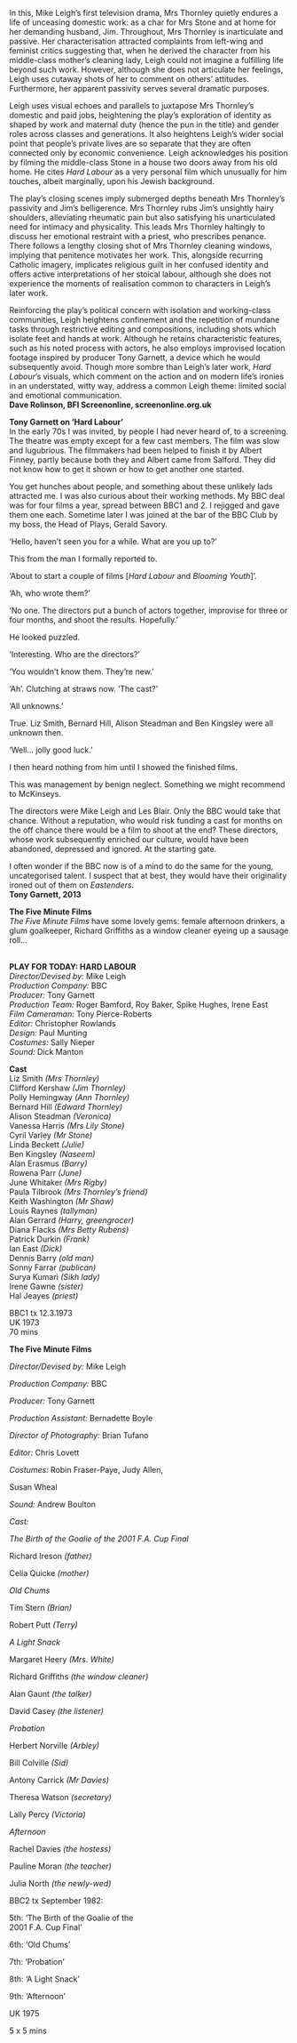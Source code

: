

In this, Mike Leigh’s first television drama, Mrs Thornley quietly endures a life of unceasing domestic work: as a char for Mrs Stone and at home for her demanding husband, Jim. Throughout, Mrs Thornley is inarticulate and passive. Her characterisation attracted complaints from left-wing and feminist critics suggesting that, when he derived the character from his middle-class mother’s cleaning lady, Leigh could not imagine a fulfilling life beyond such work. However, although she does not articulate her feelings, Leigh uses cutaway shots of her to comment on others’ attitudes. Furthermore, her apparent passivity serves several dramatic purposes.

Leigh uses visual echoes and parallels to juxtapose Mrs Thornley’s domestic and paid jobs, heightening the play’s exploration of identity as shaped by work and maternal duty (hence the pun in the title) and gender roles across classes and generations. It also heightens Leigh’s wider social point that people’s private lives are so separate that they are often connected only by economic convenience. Leigh acknowledges his position by filming the middle-class Stone in a house two doors away from his old home. He cites _Hard Labour_ as a very personal film which unusually for him touches, albeit marginally, upon his Jewish background.

The play’s closing scenes imply submerged depths beneath Mrs Thornley’s passivity and Jim’s belligerence. Mrs Thornley rubs Jim’s unsightly hairy shoulders, alleviating rheumatic pain but also satisfying his unarticulated need for intimacy and physicality. This leads Mrs Thornley haltingly to discuss her emotional restraint with a priest, who prescribes penance. There follows a lengthy closing shot of Mrs Thornley cleaning windows, implying that penitence motivates her work. This, alongside recurring Catholic imagery, implicates religious guilt in her confused identity and offers active interpretations of her stoical labour, although she does not experience the moments of realisation common to characters in Leigh’s later work.

Reinforcing the play’s political concern with isolation and working-class communities, Leigh heightens confinement and the repetition of mundane tasks through restrictive editing and compositions, including shots which isolate feet and hands at work. Although he retains characteristic features, such as his noted process with actors, he also employs improvised location footage inspired by producer Tony Garnett, a device which he would subsequently avoid. Though more sombre than Leigh’s later work, _Hard Labour_’s visuals, which comment on the action and on modern life’s ironies in an understated, witty way, address a common Leigh theme: limited social and emotional communication.  
**Dave Rolinson, BFI Screenonline, screenonline.org.uk**

**Tony Garnett on ‘Hard Labour’**  
In the early 70s I was invited, by people I had never heard of, to a screening. The theatre was empty except for a few cast members. The film was slow and lugubrious. The filmmakers had been helped to finish it by Albert Finney, partly because both they and Albert came from Salford. They did not know how to get it shown or how to get another one started.

You get hunches about people, and something about these unlikely lads attracted me. I was also curious about their working methods. My BBC deal was for four films a year, spread between BBC1 and 2. I rejigged and gave them one each. Sometime later I was joined at the bar of the BBC Club by my boss, the Head of Plays, Gerald Savory.

‘Hello, haven’t seen you for a while. What are you up to?’

This from the man I formally reported to.

‘About to start a couple of films [_Hard Labour_ and _Blooming Youth_]’.

‘Ah, who wrote them?’

‘No one. The directors put a bunch of actors together, improvise for three or four months, and shoot the results. Hopefully.’

He looked puzzled.

‘Interesting. Who are the directors?’

‘You wouldn’t know them. They’re new.’

‘Ah’. Clutching at straws now. ‘The cast?’

‘All unknowns.’

True. Liz Smith, Bernard Hill, Alison Steadman and Ben Kingsley were all unknown then.

‘Well... jolly good luck.’

I then heard nothing from him until I showed the finished films.

This was management by benign neglect. Something we might recommend to McKinseys.

The directors were Mike Leigh and Les Blair. Only the BBC would take that chance. Without a reputation, who would risk funding a cast for months on the off chance there would be a film to shoot at the end? These directors, whose work subsequently enriched our culture, would have been abandoned, depressed and ignored. At the starting gate.

I often wonder if the BBC now is of a mind to do the same for the young, uncategorised talent. I suspect that at best, they would have their originality ironed out of them on _Eastenders_.  
**Tony Garnett, 2013**

**The Five Minute Films**  
_The Five Minute Films_ have some lovely gems: female afternoon drinkers, a glum goalkeeper, Richard Griffiths as a window cleaner eyeing up a sausage roll...
<br><br>


**PLAY FOR TODAY: HARD LABOUR**<br>
_Director/Devised by:_ Mike Leigh<br>
_Production Company:_ BBC<br>
_Producer:_ Tony Garnett<br>
_Production Team:_ Roger Bamford, Roy Baker, Spike Hughes, Irene East<br>
_Film Cameraman:_ Tony Pierce-Roberts<br>
_Editor:_ Christopher Rowlands<br>
_Design:_ Paul Munting<br>
_Costumes:_ Sally Nieper<br>
_Sound:_ Dick Manton<br>

**Cast**<br>
Liz Smith _(Mrs Thornley)_<br>
Clifford Kershaw _(Jim Thornley)_<br>
Polly Hemingway _(Ann Thornley)_<br>
Bernard Hill _(Edward Thornley)_<br>
Alison Steadman _(Veronica)_<br>
Vanessa Harris _(Mrs Lily Stone)_<br>
Cyril Varley _(Mr Stone)_<br>
Linda Beckett _(Julie)_<br>
Ben Kingsley _(Naseem)_<br>
Alan Erasmus _(Barry)_<br>
Rowena Parr _(June)_<br>
June Whitaker _(Mrs Rigby)_<br>
Paula Tilbrook _(Mrs Thornley’s friend)_<br>
Keith Washington _(Mr Shaw)_<br>
Louis Raynes _(tallyman)_<br>
Alan Gerrard _(Harry, greengrocer)_<br>
Diana Flacks _(Mrs Betty Rubens)_<br>
Patrick Durkin _(Frank)_<br>
Ian East _(Dick)_<br>
Dennis Barry _(old man)_<br>
Sonny Farrar _(publican)_<br>
Surya Kumari _(Sikh lady)_<br>
Irene Gawne _(sister)_<br>
Hal Jeayes _(priest)_<br>

BBC1 tx 12.3.1973<br>
UK 1973  
70 mins

**The Five Minute Films**<br>

_Director/Devised by:_ Mike Leigh<br>

_Production Company:_ BBC<br>

_Producer:_ Tony Garnett<br>

_Production Assistant:_ Bernadette Boyle<br>

_Director of Photography:_ Brian Tufano<br>

_Editor:_ Chris Lovett<br>

_Costumes:_ Robin Fraser-Paye, Judy Allen,

Susan Wheal<br>

_Sound:_ Andrew Boulton<br>

_Cast:_<br>

_The Birth of the Goalie of the 2001 F.A. Cup Final_<br>

Richard Ireson _(father)_<br>

Celia Quicke _(mother)_<br>

_Old Chums_<br>

Tim Stern _(Brian)_<br>

Robert Putt _(Terry)_<br>

_A Light Snack_<br>

Margaret Heery _(Mrs. White)_<br>

Richard Griffiths _(the window cleaner)_<br>

Alan Gaunt _(the talker)_<br>

David Casey _(the listener)_<br>

_Probation_<br>

Herbert Norville _(Arbley)_<br>

Bill Colville _(Sid)_<br>

Antony Carrick _(Mr Davies)_<br>

Theresa Watson _(secretary)_<br>

Lally Percy _(Victoria)_<br>

_Afternoon_<br>

Rachel Davies _(the hostess)_<br>

Pauline Moran _(the teacher)_<br>

Julia North _(the newly-wed)_<br>

BBC2 tx September 1982:<br>

5th: ‘The Birth of the Goalie of the  
2001 F.A. Cup Final’<br>

6th: ‘Old Chums’<br>

7th: ‘Probation’<br>

8th: ‘A Light Snack’<br>

9th: ‘Afternoon’<br>

UK 1975<br>

5 x 5 mins
<br><br>
<!--stackedit_data:
eyJoaXN0b3J5IjpbLTEyMTI1MTE1NjRdfQ==
-->